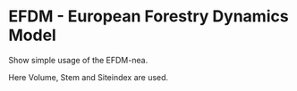 # EFDM - European Forestry Dynamics Model

Show simple usage of the EFDM-nea.

Here Volume, Stem and Siteindex are used.
